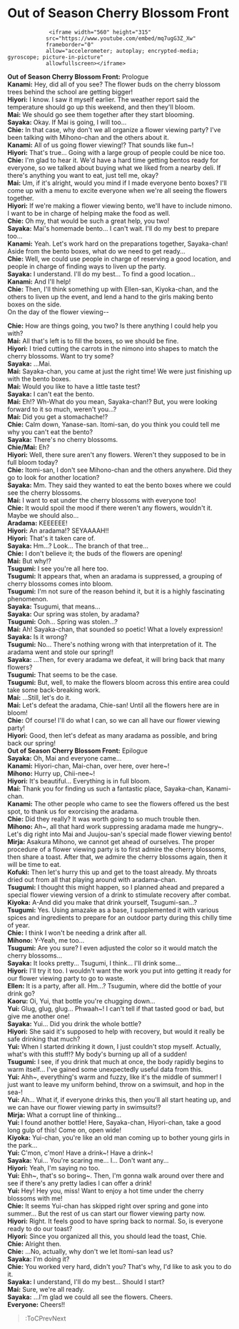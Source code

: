 
Out of Season Cherry Blossom Front
==================================

                 <iframe width="560" height="315"
                src="https://www.youtube.com/embed/mq7ugG3Z_Xw" 
                frameborder="0" 
                allow="accelerometer; autoplay; encrypted-media; gyroscope; picture-in-picture" 
                allowfullscreen></iframe>
              
**Out of Season Cherry Blossom Front:** Prologue  
**Kanami:** Hey, did all of you see? The flower buds on the cherry blossom trees behind the school are getting bigger\!  
**Hiyori:** I know. I saw it myself earlier. The weather report said the temperature should go up this weekend, and then they'll bloom.  
**Mai:** We should go see them together after they start blooming.  
**Sayaka:** Okay. If Mai is going, I will too...  
**Chie:** In that case, why don't we all organize a flower viewing party? I've been talking with Mihono-chan and the others about it.  
**Kanami:** All of us going flower viewing\!? That sounds like fun\~\!  
**Hiyori:** That's true... Going with a large group of people could be nice too.  
**Chie:** I'm glad to hear it. We'd have a hard time getting bentos ready for everyone, so we talked about buying what we liked from a nearby deli. If there's anything you want to eat, just tell me, okay?  
**Mai:** Um, if it's alright, would you mind if I made everyone bento boxes? I'll come up with a menu to excite everyone when we're all seeing the flowers together.  
**Hiyori:** If we're making a flower viewing bento, we'll have to include nimono. I want to be in charge of helping make the food as well.  
**Chie:** Oh my, that would be such a great help, you two\!  
**Sayaka:** Mai's homemade bento... I can't wait. I'll do my best to prepare too...  
**Kanami:** Yeah. Let's work hard on the preparations together, Sayaka-chan\! Aside from the bento boxes, what do we need to get ready...  
**Chie:** Well, we could use people in charge of reserving a good location, and people in charge of finding ways to liven up the party.  
**Sayaka:** I understand. I'll do my best... To find a good location...  
**Kanami:** And I'll help\!  
**Chie:** Then, I'll think something up with Ellen-san, Kiyoka-chan, and the others to liven up the event, and lend a hand to the girls making bento boxes on the side.  
On the day of the flower viewing--

  
**Chie:** How are things going, you two? Is there anything I could help you with?  
**Mai:** All that's left is to fill the boxes, so we should be fine.  
**Hiyori:** I tried cutting the carrots in the nimono into shapes to match the cherry blossoms. Want to try some?  
**Sayaka:** ...Mai.  
**Mai:** Sayaka-chan, you came at just the right time\! We were just finishing up with the bento boxes.  
**Mai:** Would you like to have a little taste test?  
**Sayaka:** I can't eat the bento.  
**Mai:** Eh\!? Wh-What do you mean, Sayaka-chan\!? But, you were looking forward to it so much, weren't you...?  
**Mai:** Did you get a stomachache\!?  
**Chie:** Calm down, Yanase-san. Itomi-san, do you think you could tell me why you can't eat the bento?  
**Sayaka:** There's no cherry blossoms.  
**Chie/Mai:** Eh?  
**Hiyori:** Well, there sure aren't any flowers. Weren't they supposed to be in full bloom today?  
**Chie:** Itomi-san, I don't see Mihono-chan and the others anywhere. Did they go to look for another location?  
**Sayaka:** Mm. They said they wanted to eat the bento boxes where we could see the cherry blossoms.  
**Mai:** I want to eat under the cherry blossoms with everyone too\!  
**Chie:** It would spoil the mood if there weren't any flowers, wouldn't it. Maybe we should also...  
**Aradama:** KEEEEEE\!  
**Hiyori:** An aradama\!? SEYAAAAH\!\!  
**Hiyori:** That's it taken care of.  
**Sayaka:** Hm...? Look... The branch of that tree...  
**Chie:** I don't believe it; the buds of the flowers are opening\!  
**Mai:** But why\!?  
**Tsugumi:** I see you're all here too.  
**Tsugumi:** It appears that, when an aradama is suppressed, a grouping of cherry blossoms comes into bloom.  
**Tsugumi:** I'm not sure of the reason behind it, but it is a highly fascinating phenomenon.  
**Sayaka:** Tsugumi, that means...  
**Sayaka:** Our spring was stolen, by aradama?  
**Tsugumi:** Ooh... Spring was stolen...?  
**Mai:** Ah\! Sayaka-chan, that sounded so poetic\! What a lovely expression\!  
**Sayaka:** Is it wrong?  
**Tsugumi:** No... There's nothing wrong with that interpretation of it. The aradama went and stole our spring\!\!  
**Sayaka:** ...Then, for every aradama we defeat, it will bring back that many flowers?  
**Tsugumi:** That seems to be the case.  
**Tsugumi:** But, well, to make the flowers bloom across this entire area could take some back-breaking work.  
**Mai:** ...Still, let's do it.  
**Mai:** Let's defeat the aradama, Chie-san\! Until all the flowers here are in bloom\!  
**Chie:** Of course\! I'll do what I can, so we can all have our flower viewing party\!  
**Hiyori:** Good, then let's defeat as many aradama as possible, and bring back our spring\!  
**Out of Season Cherry Blossom Front:** Epilogue  
**Sayaka:** Oh, Mai and everyone came...  
**Kanami:** Hiyori-chan, Mai-chan, over here, over here\~\!  
**Mihono:** Hurry up, Chii-nee\~\!  
**Hiyori:** It's beautiful... Everything is in full bloom.  
**Mai:** Thank you for finding us such a fantastic place, Sayaka-chan, Kanami-chan.  
**Kanami:** The other people who came to see the flowers offered us the best spot, to thank us for exorcising the aradama.  
**Chie:** Did they really? It was worth going to so much trouble then.  
**Mihono:** Ah\~, all that hard work suppressing aradama made me hungry\~. Let's dig right into Mai and Juujou-san's special made flower viewing bento\!  
**Mirja:** Asakura Mihono, we cannot get ahead of ourselves. The proper procedure of a flower viewing party is to first admire the cherry blossoms, then share a toast. After that, we admire the cherry blossoms again, then it will be time to eat.  
**Kofuki:** Then let's hurry this up and get to the toast already. My throats dried out from all that playing around with aradama-chan.  
**Tsugumi:** I thought this might happen, so I planned ahead and prepared a special flower viewing version of a drink to stimulate recovery after combat.  
**Kiyoka:** A-And did you make that drink yourself, Tsugumi-san...?  
**Tsugumi:** Yes. Using amazake as a base, I supplemented it with various spices and ingredients to prepare for an outdoor party during this chilly time of year.  
**Chie:** I think I won't be needing a drink after all.  
**Mihono:** Y-Yeah, me too...  
**Tsugumi:** Are you sure? I even adjusted the color so it would match the cherry blossoms...  
**Sayaka:** It looks pretty... Tsugumi, I think... I'll drink some...  
**Hiyori:** I'll try it too. I wouldn't want the work you put into getting it ready for our flower viewing party to go to waste.  
**Ellen:** It is a party, after all. Hm...? Tsugumin, where did the bottle of your drink go?  
**Kaoru:** Oi, Yui, that bottle you're chugging down...  
**Yui:** Glug, glug, glug... Phwaah\~\! I can't tell if that tasted good or bad, but give me another one\!  
**Sayaka:** Yui... Did you drink the whole bottle?  
**Hiyori:** She said it's supposed to help with recovery, but would it really be safe drinking that much?  
**Yui:** When I started drinking it down, I just couldn't stop myself. Actually, what's with this stuff\!? My body's burning up all of a sudden\!  
**Tsugumi:** I see, if you drink that much at once, the body rapidly begins to warm itself... I've gained some unexpectedly useful data from this.  
**Yui:** Ahh\~, everything's warm and fuzzy, like it's the middle of summer\! I just want to leave my uniform behind, throw on a swimsuit, and hop in the sea-\!  
**Yui:** Ah... What if, if everyone drinks this, then you'll all start heating up, and we can have our flower viewing party in swimsuits\!?  
**Mirja:** What a corrupt line of thinking...  
**Yui:** I found another bottle\! Here, Sayaka-chan, Hiyori-chan, take a good long gulp of this\! Come on, open wide\!  
**Kiyoka:** Yui-chan, you're like an old man coming up to bother young girls in the park...  
**Yui:** C'mon, c'mon\! Have a drink\~\! Have a drink\~\!  
**Sayaka:** Yui... You're scaring me... I... Don't want any...  
**Hiyori:** Yeah, I'm saying no too.  
**Yui:** Ehh\~, that's so boring\~. Then, I'm gonna walk around over there and see if there's any pretty ladies I can offer a drink\!  
**Yui:** Hey\! Hey you, miss\! Want to enjoy a hot time under the cherry blossoms with me\!  
**Chie:** It seems Yui-chan has skipped right over spring and gone into summer... But the rest of us can start our flower viewing party now.  
**Hiyori:** Right. It feels good to have spring back to normal. So, is everyone ready to do our toast?  
**Hiyori:** Since you organized all this, you should lead the toast, Chie.  
**Chie:** Alright then.  
**Chie:** ...No, actually, why don't we let Itomi-san lead us?  
**Sayaka:** I'm doing it?  
**Chie:** You worked very hard, didn't you? That's why, I'd like to ask you to do it.  
**Sayaka:** I understand, I'll do my best... Should I start?  
**Mai:** Sure, we're all ready.  
**Sayaka:** ...I'm glad we could all see the flowers. Cheers.  
**Everyone:** Cheers\!\!  
> :ToCPrevNext
